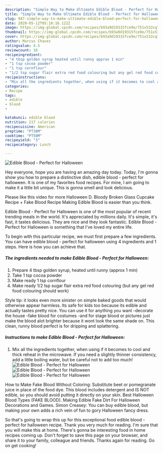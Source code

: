 ```yaml
---
description: "Simple Way to Make Ultimate Edible Blood - Perfect for Halloween"
title: "Simple Way to Make Ultimate Edible Blood - Perfect for Halloween"
slug: 947-simple-way-to-make-ultimate-edible-blood-perfect-for-halloween
date: 2020-05-12T05:18:16.122Z
image: https://img-global.cpcdn.com/recipes/b93a9d19315fce9e/751x532cq70/edible-blood-perfect-for-halloween-recipe-main-photo.jpg
thumbnail: https://img-global.cpcdn.com/recipes/b93a9d19315fce9e/751x532cq70/edible-blood-perfect-for-halloween-recipe-main-photo.jpg
cover: https://img-global.cpcdn.com/recipes/b93a9d19315fce9e/751x532cq70/edible-blood-perfect-for-halloween-recipe-main-photo.jpg
author: Marcus Chavez
ratingvalue: 4.5
reviewcount: 10
recipeingredient:
- "4 tbsp golden syrup heated until runny approx 1 min"
- "1 tsp cocoa powder"
- "1 tsp cornflour"
- "1/2 tsp sugar flair extra red food colouring but any gel red food colouring should work"
recipeinstructions:
- "Mix all the ingredients together, when using if it becomes to cool and thick reheat in the microwave. If you need a slightly thinner consistency, add a little boiling water, but be careful not to add too much!"
categories:
- Recipe
tags:
- edible
- blood
- 

katakunci: edible blood  
nutrition: 217 calories
recipecuisine: American
preptime: "PT38M"
cooktime: "PT50M"
recipeyield: "3"
recipecategory: Lunch

---
```



![Edible Blood - Perfect for Halloween](https://img-global.cpcdn.com/recipes/b93a9d19315fce9e/751x532cq70/edible-blood-perfect-for-halloween-recipe-main-photo.jpg)

Hey everyone, hope you are having an amazing day today. Today, I'm gonna show you how to prepare a distinctive dish, edible blood - perfect for halloween. It is one of my favorites food recipes. For mine, I am going to make it a little bit unique. This is gonna smell and look delicious.

Please like this video for more Halloween D. Bloody Broken Glass Cupcake Recipe + Fake Blood Recipe Making Edible Blood is easier than you think.

Edible Blood - Perfect for Halloween is one of the most popular of recent trending meals in the world. It's appreciated by millions daily. It's simple, it's fast, it tastes delicious. They are nice and they look fantastic. Edible Blood - Perfect for Halloween is something that I've loved my entire life.


To begin with this particular recipe, we must first prepare a few ingredients. You can have edible blood - perfect for halloween using 4 ingredients and 1 steps. Here is how you can achieve that.

<!--inarticleads1-->

##### The ingredients needed to make Edible Blood - Perfect for Halloween:

1. Prepare 4 tbsp golden syrup, heated until runny (approx 1 min)
1. Take 1 tsp cocoa powder
1. Make ready 1 tsp cornflour
1. Make ready 1/2 tsp sugar flair extra red food colouring (but any gel red food colouring should work)


Style tip: it looks even more sinister on simple baked goods that would otherwise appear harmless. Its safe for kids too because its edible and actually tastes pretty nice. You can use it for anything you want -decorate the house -fake blood for costumes -and for stage blood or pictures just make the blood alot brighter because it wont look the same shade on. This clean, runny blood perfect is for dripping and splattering. 

<!--inarticleads2-->

##### Instructions to make Edible Blood - Perfect for Halloween:

1. Mix all the ingredients together, when using if it becomes to cool and thick reheat in the microwave. If you need a slightly thinner consistency, add a little boiling water, but be careful not to add too much!
<img src="//assets-global.cpcdn.com/assets/icons/button_play-2c75c40dde080a61004c1f40b05d8f140eaff45d7e9e6481dc71c63d2e7c4909.png" alt="Edible Blood - Perfect for Halloween"><img src="//assets-global.cpcdn.com/assets/icons/button_play-2c75c40dde080a61004c1f40b05d8f140eaff45d7e9e6481dc71c63d2e7c4909.png" alt="Edible Blood - Perfect for Halloween"><img src="//assets-global.cpcdn.com/assets/icons/button_play-2c75c40dde080a61004c1f40b05d8f140eaff45d7e9e6481dc71c63d2e7c4909.png" alt="Edible Blood - Perfect for Halloween">

How to Make Fake Blood Without Coloring: Substitute beet or pomegranate juice in place of the food dye. This blood includes detergent and IS NOT edible, so you should avoid putting it directly on your skin. Best Halloween Blood Types (FAKE BLOOD). Making Edible Fake Dirt For Halloween Decorations and Games. Simon Creasey: You can buy edible blood, but making your own adds a rich vein of fun to gory Halloween fancy dress. 

So that's going to wrap this up for this exceptional food edible blood - perfect for halloween recipe. Thank you very much for reading. I'm sure that you will make this at home. There's gonna be interesting food in home recipes coming up. Don't forget to save this page on your browser, and share it to your family, colleague and friends. Thanks again for reading. Go on get cooking!
